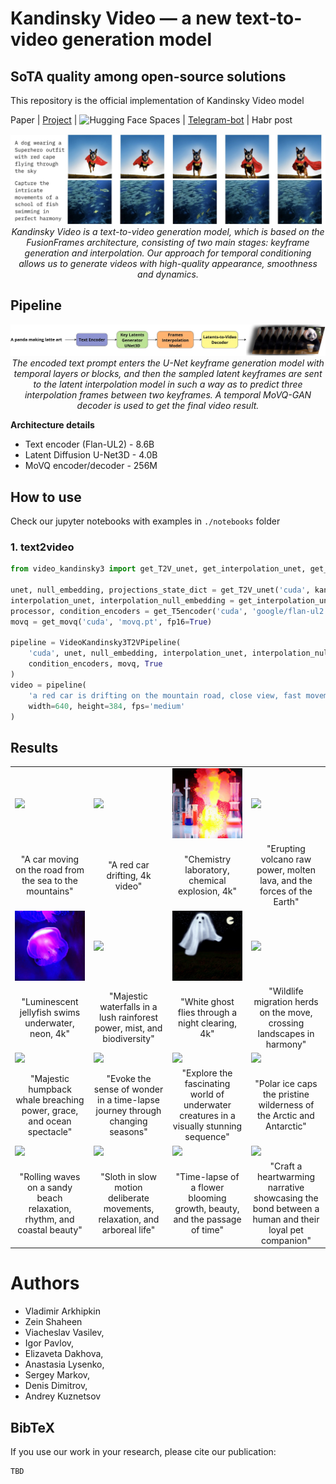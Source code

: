 # Kandinsky Video — a new text-to-video generation model 
## SoTA quality among open-source solutions

This repository is the official implementation of Kandinsky Video model


Paper | [Project](https://ai-forever.github.io/kandinsky-video/) | ![Hugging Face Spaces](https://img.shields.io/badge/🤗-Huggingface-yello.svg) | [Telegram-bot](https://t.me/video_kandinsky_bot) | Habr post


<p align="center">
<img src="__assets__/title.JPG" width="800px"/>
<br>
<em>Kandinsky Video is a text-to-video generation model, which is based on the FusionFrames architecture, consisting of two main stages: keyframe generation and interpolation. Our approach for temporal conditioning allows us to generate videos with high-quality appearance, smoothness and dynamics.</em>
</p>



## Pipeline

<p align="center">
<img src="__assets__/pipeline.jpg" width="800px"/>
<br>
<em>The encoded text prompt enters the U-Net keyframe generation model with temporal layers or blocks, and then the sampled latent keyframes are  sent to the latent interpolation model in such a way as to predict three interpolation frames between two keyframes. A temporal MoVQ-GAN decoder is used to get the final video result.</em>
</p>


**Architecture details**

+ Text encoder (Flan-UL2) - 8.6B
+ Latent Diffusion U-Net3D - 4.0B
+ MoVQ encoder/decoder - 256M


## How to use

Check our jupyter notebooks with examples in `./notebooks` folder
### 1. text2video

```python
from video_kandinsky3 import get_T2V_unet, get_interpolation_unet, get_T5encoder, get_movq, VideoKandinsky3T2VPipeline

unet, null_embedding, projections_state_dict = get_T2V_unet('cuda', kandinsky_video.pt, fp16=True)
interpolation_unet, interpolation_null_embedding = get_interpolation_unet('cuda', kandinsky_video_interpolation.pt, fp16=True)
processor, condition_encoders = get_T5encoder('cuda', 'google/flan-ul2', projections_state_dict)
movq = get_movq('cuda', 'movq.pt', fp16=True)

pipeline = VideoKandinsky3T2VPipeline(
    'cuda', unet, null_embedding, interpolation_unet, interpolation_null_embedding, processor,
    condition_encoders, movq, True
)
video = pipeline(
    'a red car is drifting on the mountain road, close view, fast movement',
    width=640, height=384, fps='medium'
)
```


## Results


<table class="center">
<tr>
  <td><img src="__assets__/results/A car moving on the road from the sea to the mountains.gif" raw=true></td>
  <td><img src="__assets__/results/A red car drifting, 4k video.gif"></td>
  <td><img src="__assets__/results/chemistry laboratory, chemical explosion, 4k.gif"></td>
  <td><img src="__assets__/results/Erupting volcano_ raw power, molten lava, and the forces of the Earth.gif"></td>
</tr>
<tr>
  <td width=25% align="center">"A car moving on the road from the sea to the mountains"</td>
  <td width=25% align="center">"A red car drifting, 4k video"</td>
  <td width=25% align="center">"Chemistry laboratory, chemical explosion, 4k"</td>
  <td width=25% align="center">"Erupting volcano raw power, molten lava, and the forces of the Earth"</td>
</tr>

<tr>
  <td><img src="__assets__/results/luminescent jellyfish swims underwater, neon, 4k.gif" raw=true></td>
  <td><img src="__assets__/results/Majestic waterfalls in a lush rainforest_ power, mist, and biodiversity.gif"></td>
  <td><img src="__assets__/results/white ghost flies through a night clearing, 4k.gif"></td>
  <td><img src="__assets__/results/Wildlife migration_ herds on the move, crossing landscapes in harmony.gif"></td>
</tr>
<tr>
  <td width=25% align="center">"Luminescent jellyfish swims underwater, neon, 4k"</td>
  <td width=25% align="center">"Majestic waterfalls in a lush rainforest power, mist, and biodiversity"</td>
  <td width=25% align="center">"White ghost flies through a night clearing, 4k"</td>
  <td width=25% align="center">"Wildlife migration herds on the move, crossing landscapes in harmony"</td>
</tr>

<tr>
  <td><img src="__assets__/results/Majestic humpback whale breaching_ power, grace, and ocean spectacle.gif" raw=true></td>
  <td><img src="__assets__/results/Evoke the sense of wonder in a time-lapse journey through changing seasons..gif"></td>
  <td><img src="__assets__/results/Explore the fascinating world of underwater creatures in a visually stunning sequence.gif"></td>
  <td><img src="__assets__/results/Polar ice caps_ the pristine wilderness of the Arctic and Antarctic.gif"></td>
</tr>
<tr>
  <td width=25% align="center">"Majestic humpback whale breaching power, grace, and ocean spectacle"</td>
  <td width=25% align="center">"Evoke the sense of wonder in a time-lapse journey through changing seasons"</td>
  <td width=25% align="center">"Explore the fascinating world of underwater creatures in a visually stunning sequence"</td>
  <td width=25% align="center">"Polar ice caps the pristine wilderness of the Arctic and Antarctic"</td>
</tr>


<tr>
  <td><img src="__assets__/results/Rolling waves on a sandy beach_ relaxation, rhythm, and coastal beauty.gif" raw=true></td>
  <td><img src="__assets__/results/Sloth in slow motion_ deliberate movements, relaxation, and arboreal life.gif"></td>
  <td><img src="__assets__/results/Time-lapse of a flower blooming_ growth, beauty, and the passage of time..gif"></td>
  <td><img src="__assets__/results/Craft a heartwarming narrative showcasing the bond between a human and their loyal pet companion..gif"></td>
</tr>
<tr>
  <td width=25% align="center">"Rolling waves on a sandy beach relaxation, rhythm, and coastal beauty"</td>
  <td width=25% align="center">"Sloth in slow motion deliberate movements, relaxation, and arboreal life"</td>
  <td width=25% align="center">"Time-lapse of a flower blooming growth, beauty, and the passage of time"</td>
  <td width=25% align="center">"Craft a heartwarming narrative showcasing the bond between a human and their loyal pet companion"</td>
</tr>


</table>


# Authors

+ Vladimir Arkhipkin
+ Zein Shaheen
+ Viacheslav Vasilev,
+ Igor Pavlov,
+ Elizaveta Dakhova,
+ Anastasia Lysenko,
+ Sergey Markov,
+ Denis Dimitrov,
+ Andrey Kuznetsov


## BibTeX
If you use our work in your research, please cite our publication:
```
TBD
```
